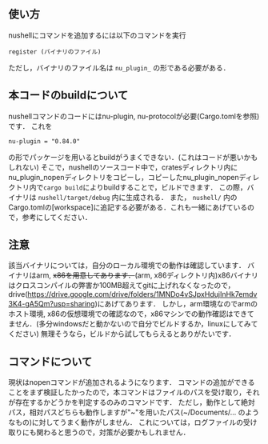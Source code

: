 ## 使い方
nushellにコマンドを追加するには以下のコマンドを実行
```
register (バイナリのファイル)
```
ただし，バイナリのファイル名は `nu_plugin_` の形である必要がある．

## 本コードのbuildについて
nushellコマンドのコードにはnu-plugin, nu-protocolが必要(Cargo.tomlを参照)です．
これを
```
nu-plugin = "0.84.0"
```
の形でパッケージを用いるとbuildがうまくできない．(これはコードが悪いかもしれない)
そこで，nushellのソースコード中で，cratesディレクトリ内にnu_plugin_nopenディレクトリをコピーし，コピーしたnu_plugin_nopenディレクトリ内で`cargo build`によりbuildすることで，ビルドできます．
この際，バイナリは `nushell/target/debug` 内に生成される．
また， `nushell/` 内のCargo.tomlの[workspace]に追記する必要がある．これも一緒にあげているので，参考にしてください．

## 注意
該当バイナリについては，自分のローカル環境での動作は確認しています．
バイナリはarm, ~~x86を用意してあります．~~(arm, x86ディレクトリ内)x86バイナリはクロスコンパイルの弊害か100MB超えてgitに上げれなくなったので，drive(https://drive.google.com/drive/folders/1MNDo4vSJpxHdujInHk7emdv3K4-gA5Qm?usp=sharing)にあげてあります．
しかし，arm環境なのでarmのホスト環境, x86の仮想環境での確認なので，x86マシンでの動作確認はできてません．(多分windowsだと動かないので自分でビルドするか，linuxにしてみてください)
無理そうなら，ビルドから試してもらえるとありがたいです．

## コマンドについて
現状はnopenコマンドが追加されるようになります．
コマンドの追加ができることをまず検証したかったので，本コマンドはファイルのパスを受け取り，それが存在するかどうかを判定するのみのコマンドです．
ただし，動作として絶対パス，相対パスどちらも動作しますが"\~"を用いたパス(\~/Documents/... のようなもの)に対してうまく動作がしません．
これについては，ログファイルの受け取りにも関わると思うので，対策が必要かもしれません．